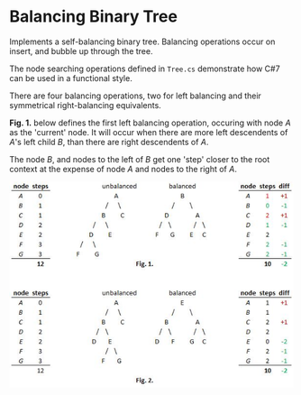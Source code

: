 ﻿# Balancing Binary Tree

Implements a self-balancing binary tree. Balancing operations occur on insert, and bubble up through the tree.

The node searching operations defined in ```Tree.cs``` demonstrate how C#7 can be used in a functional style.

There are four balancing operations, two for left balancing and their symmetrical right-balancing equivalents.

**Fig. 1.** below defines the first left balancing operation, occuring with node *A* as the 'current' node. It will occur when there are more left descendents of *A*'s left child *B*, than there are right descendents of *A*. 

The node *B*, and nodes to the left of *B* get one 'step' closer to the root context at the expense of node *A* and nodes to the right of *A*.

![rebalancing nodes diagram][nodes]

[nodes]: balancing.jpg